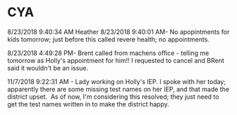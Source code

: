 # CYA

8/23/2018 9:40:34 AM
Heather 8/23/2018 9:40:01 AM- No apopintments for kids tomorrow; just before this called revere health; no appointments.

8/23/2018 4:49:28 PM- Brent called from machens office - telling me tomorrow as Holly's appointment for him!! I requested to cancel and BRent said it wouldn't be an issue.

11/7/2018 9:22:31 AM - Lady working on Holly's IEP. I spoke with her today; apparently there are some missing test names on her IEP, and that made the district upset.  As of now, I'm considering this resolved; they just need to get the test names written in to make the district happy.
